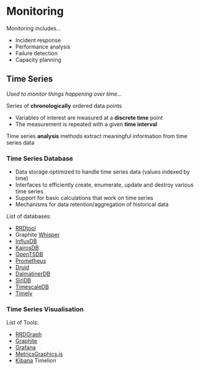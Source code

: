 # Monitoring

Monitoring includes...

* Incident response
* Performance analysis
* Failure detection
* Capacity planning

## Time Series

_Used to monitor things happening over time..._

Series of **chronologically** ordered data points

* Variables of interest are measured at a **discrete time** point
* The measurement is repeated with a given **time interval**

Time series **analysis** methods extract meaningful information from time series data

### Time Series Database

* Data storage optimized to handle time series data (values indexed by time)
* Interfaces to efficiently create, enumerate, update and destroy various time series
* Support for basic calculations that work on time series
* Mechanisms for data retention/aggregation of historical data

List of databases:

* [RRDtool](https://github.com/oetiker/rrdtool-1.x)
* Graphite [Whisper](http://graphite.readthedocs.io/en/latest/whisper.html)
* [InfluxDB](https://github.com/influxdata/influxdb)
* [KairosDB](https://github.com/kairosdb/kairosdb)
* [OpenTSDB](https://github.com/OpenTSDB)
* [Prometheus](https://prometheus.io/)
* [Druid](http://druid.io/)
* [DalmatinerDB](https://dalmatiner.io/)
* [SiriDB](https://github.com/transceptor-technology/siridb-server) 
* [TimescaleDB](https://github.com/timescale/timescaledb)
* [Timely](https://github.com/NationalSecurityAgency/timely)

### Time Series Visualisation

List of Tools:

* [RRDGraph](https://oss.oetiker.ch/rrdtool/doc/rrdgraph.en.html)
* [Graphite](https://github.com/graphite-project)
* [Grafana](https://grafana.com/)
* [MetricsGraphics.js](https://www.metricsgraphicsjs.org/)
* [Kibana](https://www.elastic.co/products/kibana) Timelion


